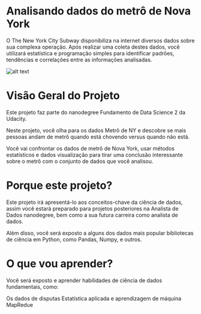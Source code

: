 # Analisando dados do metrô de Nova York
O The New York City Subway disponibiliza na internet diversos dados sobre sua complexa operação. Após realizar uma coleta destes dados, você utilizará estatística e programação simples para identificar padrões, tendências e correlações entre as informações analisadas.

![alt text](https://github.com/vyniciuss/analise-metro-nova-york/blob/master/subway.jpg)

# Visão Geral do Projeto
Este projeto faz parte do nanodegree Fundamento de Data Science 2 da Udacity.

Neste projeto, você olha para os dados Metrô de NY e descobre se mais pessoas andam de metrô quando está chovendo versus quando não está.

Você vai confrontar os dados de metrô de Nova York, usar métodos estatísticos e dados visualização para tirar uma conclusão interessante sobre o metrô com o conjunto de dados que você analisou.

# Porque este projeto?
Este projeto irá apresentá-lo aos conceitos-chave da ciência de dados, assim você estará preparado para projetos posteriores na Analista de Dados nanodegree, bem como a sua futura carreira como analista de dados.

Além disso, você será exposto a alguns dos dados mais popular bibliotecas de ciência em Python, como Pandas, Numpy, e outros.

# O que vou aprender?
Você será exposto e aprender habilidades de ciência de dados fundamentais, como:

Os dados de disputas
Estatística aplicada e aprendizagem de máquina
MapRedue
